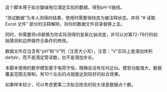 这个脚本用于拟合酸碱电位滴定实验的数据，得到pH-V曲线。

“测试数据”为本人测得的结果，使用时需要保持其为被注释状态，并将 “# 读取 Excel 文件” 部分的注释解除，将你的数据文件目录替换上去。

同时，你需要将cB替换为你实际测得的氢氧化钠浓度，并可以对第72-78行的初始猜测和边界做符合条件的修改。

数据文件应当含有“pH”和“V”列（注意大小写），注意：“V”实际上是滴加体积deltaV，而不是滴定管读数，也不是滴加步长。

本脚本使用的数学模型基于电荷守恒，精确且没有任何近似。模型功能强大，数据覆盖范围无限制，有10个左右的点就能达到较好的拟合效果。

如果样本较少，可以考虑更第二次拟合除去的较大误差数据点个数。
